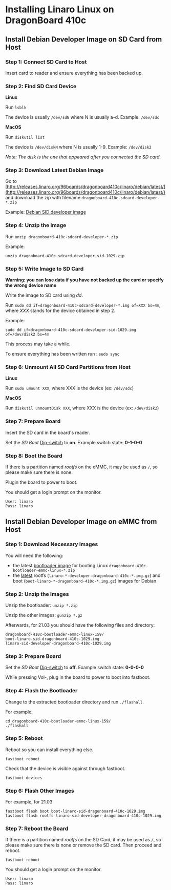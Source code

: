# Installing Linaro Linux on DragonBoard 410c

## Install Debian Developer Image on SD Card from Host

### Step 1: Connect SD Card to Host

Insert card to reader and ensure everything has been backed up.

### Step 2: Find SD Card Device

**Linux**

Run `lsblk`

The device is usually `/dev/sdN` where N is usually a-d. Example: `/dev/sdc`

**MacOS**

Run `diskutil list`

The device is `/dev/diskN` where N is usually 1-9. Example: `/dev/disk2`

_Note: The disk is the one that appeared after you connected the SD card._

### Step 3: Download Latest Debian Image

Go to [http://releases.linaro.org/96boards/dragonboard410c/linaro/debian/latest/](http://releases.linaro.org/96boards/dragonboard410c/linaro/debian/latest/) and download the zip with filename `dragonboard-410c-sdcard-developer-*.zip` 

Example: [Debian SID developer image](http://releases.linaro.org/96boards/dragonboard410c/linaro/debian/21.03/dragonboard-410c-sdcard-developer-sid-1029.zip)

### Step 4: Unzip the Image

Run `unzip dragonboard-410c-sdcard-developer-*.zip`

Example: 

```
unzip dragonboard-410c-sdcard-developer-sid-1029.zip
```

### Step 5: Write Image to SD Card

**Warning: you can lose data if you have not backed up the card or specify the wrong device name** 

Write the image to SD card using _dd_.

Run `sudo dd if=dragonboard-410c-sdcard-developer-*.img of=XXX bs=4m`, where _XXX_ stands for the device obtained in step 2.

Example: 

```
sudo dd if=dragonboard-410c-sdcard-developer-sid-1029.img of=/dev/disk2 bs=4m
```

This process may take a while.

To ensure everything has been written run : `sudo sync`


### Step 6: Unmount All SD Card Partitions from Host

**Linux**

Run `sudo umount XXX`, where XXX is the device (ex: `/dev/sdc`)


**MacOS**

Run `diskutil unmountDisk XXX`, where XXX is the device (ex: `/dev/disk2`)


### Step 7: Prepare Board

Insert the SD card in the board's reader.

Set the *SD Boot* [Dip-switch](https://www.96boards.org/documentation/consumer/dragonboard/dragonboard410c/hardware-docs/hardware-user-manual.md.html#dip-switch) to **on**. Example switch state: __0-1-0-0__


### Step 8: Boot the Board

If there is a partition named _rootfs_ on the eMMC, it may be used as `/`, so please make sure there is none.

Plugin the board to power to boot.

You should get a login prompt on the monitor. 

```
User: linaro
Pass: linaro
```


## Install Debian Developer Image on eMMC from Host


### Step 1: Download Necessary Images

You will need the following:

* the latest [bootloader image](https://releases.linaro.org/96boards/dragonboard410c/linaro/rescue/latest/) for booting Linux `dragonboard-410c-bootloader-emmc-linux-*.zip`
*  the [latest](http://releases.linaro.org/96boards/dragonboard410c/linaro/debian/latest/) rootfs (`linaro-*-developer-dragonboard-410c-*.img.gz`) and boot (`boot-linaro-*-dragonboard-410c-*.img.gz`) images for Debian 



### Step 2: Unzip the Images

Unzip the bootloader: `unzip *.zip`

Unzip the other images: `gunzip *.gz`

Afterwards, for 21.03 you should have the following files and directory:

```
dragonboard-410c-bootloader-emmc-linux-159/
boot-linaro-sid-dragonboard-410c-1029.img
linaro-sid-developer-dragonboard-410c-1029.img
```


### Step 3: Prepare Board


Set the *SD Boot* [Dip-switch](https://www.96boards.org/documentation/consumer/dragonboard/dragonboard410c/hardware-docs/hardware-user-manual.md.html#dip-switch) to **off**. Example switch state: __0-0-0-0__


While pressing Vol-, plug in the board to power to boot into fastboot.


### Step 4: Flash the Bootloader

Change to the extracted bootloader directory and run `./flashall`.

For example:

```
cd dragonboard-410c-bootloader-emmc-linux-159/
./flashall
```

### Step 5: Reboot

Reboot so you can install everything else.

```
fastboot reboot
```

Check that the device is visible against through fastboot.

```
fastboot devices
```


### Step 6: Flash Other Images

For example, for 21.03:

```
fastboot flash boot boot-linaro-sid-dragonboard-410c-1029.img
fastboot flash rootfs linaro-sid-developer-dragonboard-410c-1029.img
```

### Step 7: Reboot the Board

If there is a partition named _rootfs_ on the SD Card, it may be used as `/`, so please make sure there is none or remove the SD card. Then proceed and reboot.

```
fastboot reboot
```

You should get a login prompt on the monitor. 

```
User: linaro
Pass: linaro
```